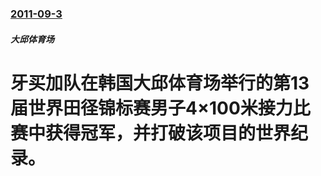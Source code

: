 ### [2011-09-3](/news/2011/09/3/index.md)

##### 大邱体育场
# 牙买加队在韩国大邱体育场举行的第13届世界田径锦标赛男子4×100米接力比赛中获得冠军，并打破该项目的世界纪录。




